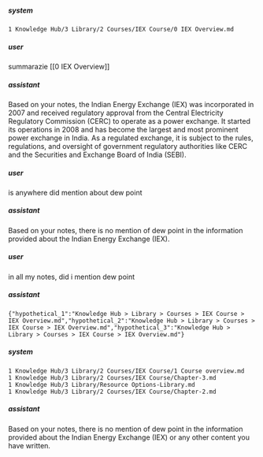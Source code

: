 ##### system
```sc-context
1 Knowledge Hub/3 Library/2 Courses/IEX Course/0 IEX Overview.md
```

##### user
summarazie [[0 IEX Overview]]

##### assistant
Based on your notes, the Indian Energy Exchange (IEX) was incorporated in 2007 and received regulatory approval from the Central Electricity Regulatory Commission (CERC) to operate as a power exchange. It started its operations in 2008 and has become the largest and most prominent power exchange in India. As a regulated exchange, it is subject to the rules, regulations, and oversight of government regulatory authorities like CERC and the Securities and Exchange Board of India (SEBI).

##### user
is anywhere did mention about dew point

##### assistant
Based on your notes, there is no mention of dew point in the information provided about the Indian Energy Exchange (IEX).

##### user
in all my notes, did i mention dew point

##### assistant
```lookup
{"hypothetical_1":"Knowledge Hub > Library > Courses > IEX Course > IEX Overview.md","hypothetical_2":"Knowledge Hub > Library > Courses > IEX Course > IEX Overview.md","hypothetical_3":"Knowledge Hub > Library > Courses > IEX Course > IEX Overview.md"}
```

##### system
```sc-context
1 Knowledge Hub/3 Library/2 Courses/IEX Course/1 Course overview.md
1 Knowledge Hub/3 Library/2 Courses/IEX Course/Chapter-3.md
1 Knowledge Hub/3 Library/Resource Options-Library.md
1 Knowledge Hub/3 Library/2 Courses/IEX Course/Chapter-2.md
```

##### assistant
Based on your notes, there is no mention of dew point in the information provided about the Indian Energy Exchange (IEX) or any other content you have written.